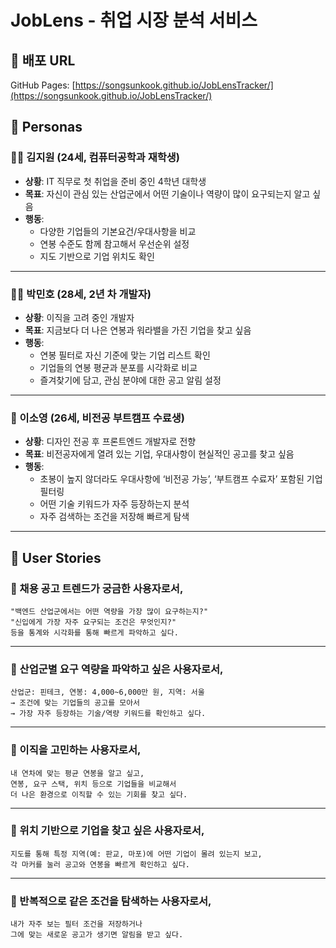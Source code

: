 # JobLens - 취업 시장 분석 서비스

## 🚀 배포 URL

GitHub Pages: [https://songsunkook.github.io/JobLensTracker/](https://songsunkook.github.io/JobLensTracker/)

## 👥 Personas

### 👩‍💻 김지원 (24세, 컴퓨터공학과 재학생)
- **상황**: IT 직무로 첫 취업을 준비 중인 4학년 대학생  
- **목표**: 자신이 관심 있는 산업군에서 어떤 기술이나 역량이 많이 요구되는지 알고 싶음  
- **행동**:  
  - 다양한 기업들의 기본요건/우대사항을 비교  
  - 연봉 수준도 함께 참고해서 우선순위 설정  
  - 지도 기반으로 기업 위치도 확인  

---

### 🧑‍🔬 박민호 (28세, 2년 차 개발자)
- **상황**: 이직을 고려 중인 개발자  
- **목표**: 지금보다 더 나은 연봉과 워라밸을 가진 기업을 찾고 싶음  
- **행동**:  
  - 연봉 필터로 자신 기준에 맞는 기업 리스트 확인  
  - 기업들의 연봉 평균과 분포를 시각화로 비교  
  - 즐겨찾기에 담고, 관심 분야에 대한 공고 알림 설정  

---

### 👩 이소영 (26세, 비전공 부트캠프 수료생)
- **상황**: 디자인 전공 후 프론트엔드 개발자로 전향  
- **목표**: 비전공자에게 열려 있는 기업, 우대사항이 현실적인 공고를 찾고 싶음  
- **행동**:  
  - 초봉이 높지 않더라도 우대사항에 ‘비전공 가능’, ‘부트캠프 수료자’ 포함된 기업 필터링  
  - 어떤 기술 키워드가 자주 등장하는지 분석  
  - 자주 검색하는 조건을 저장해 빠르게 탐색  

---

## 📌 User Stories

### 🎯 채용 공고 트렌드가 궁금한 사용자로서,
```
"백엔드 산업군에서는 어떤 역량을 가장 많이 요구하는지?"  
"신입에게 가장 자주 요구되는 조건은 무엇인지?"  
등을 통계와 시각화를 통해 빠르게 파악하고 싶다.
```

---

### 🎯 산업군별 요구 역량을 파악하고 싶은 사용자로서,
```
산업군: 핀테크, 연봉: 4,000~6,000만 원, 지역: 서울  
→ 조건에 맞는 기업들의 공고를 모아서  
→ 가장 자주 등장하는 기술/역량 키워드를 확인하고 싶다.
```

---

### 🎯 이직을 고민하는 사용자로서,
```
내 연차에 맞는 평균 연봉을 알고 싶고,  
연봉, 요구 스택, 위치 등으로 기업들을 비교해서  
더 나은 환경으로 이직할 수 있는 기회를 찾고 싶다.
```

---

### 🎯 위치 기반으로 기업을 찾고 싶은 사용자로서,
```
지도를 통해 특정 지역(예: 판교, 마포)에 어떤 기업이 몰려 있는지 보고,  
각 마커를 눌러 공고와 연봉을 빠르게 확인하고 싶다.
```

---

### 🎯 반복적으로 같은 조건을 탐색하는 사용자로서,
```
내가 자주 보는 필터 조건을 저장하거나  
그에 맞는 새로운 공고가 생기면 알림을 받고 싶다.
```

